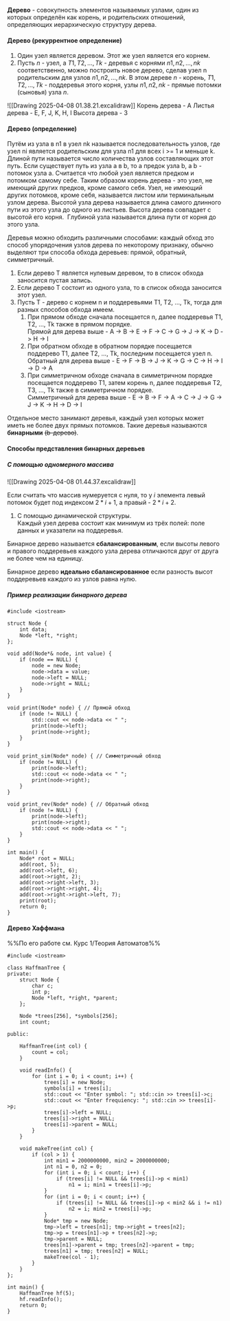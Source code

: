 **Дерево** - совокупность элементов называемых узлами, один из которых определён как корень, и родительских отношений, определяющих иерархическую структуру дерева.

#### Дерево (рекуррентное определение)
1. Один узел является деревом. Этот же узел является его корнем.
2. Пусть $n$ - узел, а $T1, T2, …, Tk$ - деревья с корнями $n1, n2, …, nk$ соответственно, можно построить новое дерево, сделав узел n родительским для узлов $n1, n2, …, nk$. В этом дереве $n$ - корень, $T1, T2, …, Tk$ - поддеревья этого корня, узлы $n1, n2, nk$ - прямые потомки (сыновья) узла $n$.

![[Drawing 2025-04-08 01.38.21.excalidraw]]
Корень дерева - A
Листья дерева - E, F, J, K, H, I
Высота дерева - 3

#### Дерево (определение)
Путём из узла в n1 в узел nk называется последовательность узлов, где узел ni является родительским для узла n1 для всех i >= 1 и меньше k. Длиной пути называется число количества узлов составляющих этот путь. Если существует путь из узла a в b, то a предок узла b, а b - потомок узла a. Считается что любой узел является предком и потомком самому себе. Таким образом корень дерева - это узел, не имеющий других предков, кроме самого себя. Узел, не имеющий других потомков, кроме себя, называется листом или терминальным узлом дерева. Высотой узла дерева называется длина самого длинного пути из этого узла до одного из листьев. Высота дерева совпадает с высотой его корня.  Глубиной узла называется длина пути от корня до этого узла.

Деревья можно обходить различными способами: каждый обход это способ упорядочения узлов дерева по некоторому признаку, обычно выделяют три способа обхода деревьев: прямой, обратный, симметричный.

1. Если дерево T является нулевым деревом, то в список обхода заносится пустая запись.
2. Если дерево T состоит из одного узла, то в список обхода заносится этот узел.
3. Пусть T - дерево с корнем n и поддеревьями T1, T2, …, Tk, тогда для разных способов обхода имеем.
	1. При прямом обходе сначала посещается n, далее поддеревья T1, T2, …, Tk также в прямом порядке.  
	   Прямой для дерева выше - A -> B -> E -> F -> C -> G -> J -> K -> D -> H -> I
	2. При обратном обходе в обратном порядке посещается поддерево T1, далее T2, …, Tk, последним посещается узел n.  
	   Обратный для дерева выше - E -> F -> B -> J -> K -> G -> C -> H -> I -> D -> A
	3. При симметричном обходе сначала в симметричном порядке посещается поддерево T1, затем корень n, далее поддеревья T2, T3, …, Tk также в симметричном порядке.  
	   Симметричный для дерева выше - E -> B -> F -> A -> C -> J -> G -> J -> K -> H -> D -> I

Отдельное место занимают деревья, каждый узел которых может иметь не более двух прямых потомков. Такие деревья называются **бинарными** ~~(b-дерево)~~.

#### Способы представления бинарных деревьев

##### С помощью одномерного массива

![[Drawing 2025-04-08 01.44.37.excalidraw]]

Если считать что массив нумеруется с нуля, то у $i$ элемента левый потомок будет под индексом $2*i+1$, а правый - $2*i+2$.

1. С помощью динамической структуры.  
    Каждый узел дерева состоит как минимум из трёх полей: поле данных и указатели на поддеревья.

Бинарное дерево называется **сбалансированным**, если высоты левого и правого поддеревьев каждого узла дерева отличаются друг от друга не более чем на единицу.

Бинарное дерево **идеально сбалансированное** если разность высот поддеревьев каждого из узлов равна нулю.
##### Пример реализации бинарного дерева

```
#include <iostream>

struct Node {
    int data;
    Node *left, *right;
};

void add(Node*& node, int value) {
    if (node == NULL) {
        node = new Node;
        node->data = value;
        node->left = NULL;
        node->right = NULL;
    }
}

void print(Node* node) { // Прямой обход
    if (node != NULL) {
        std::cout << node->data << " ";
        print(node->left);
        print(node->right);
    }
}

void print_sim(Node* node) { // Симметричный обход
    if (node != NULL) {
        print(node->left);
        std::cout << node->data << " ";
        print(node->right);
    }
}

void print_rev(Node* node) { // Обратный обход
    if (node != NULL) {
        print(node->left);
        print(node->right);
        std::cout << node->data << " ";
    }
}

int main() {
    Node* root = NULL;
    add(root, 5);
    add(root->left, 6);
    add(root->right, 2);
    add(root->right->left, 3);
    add(root->right->right, 4);
    add(root->right->right->left, 7);
    print(root);
    return 0;
}
```

#### Дерево Хаффмана
%%По его работе см. Курс 1/Теория Автоматов%%

```
#include <iostream>

class HaffmanTree {
private:
    struct Node {
        char c;
        int p;
        Node *left, *right, *parent;
    };

    Node *trees[256], *symbols[256];
    int count;

public:

    HaffmanTree(int col) {
        count = col;
    }

    void readInfo() {
        for (int i = 0; i < count; i++) {
            trees[i] = new Node;
            symbols[i] = trees[i];
            std::cout << "Enter symbol: "; std::cin >> trees[i]->c;
            std::cout << "Enter frequiency: "; std::cin >> trees[i]->p;
            trees[i]->left = NULL;
            trees[i]->right = NULL;
            trees[i]->parent = NULL;
        }
    }

    void makeTree(int col) {
        if (col > 1) {
            int min1 = 2000000000, min2 = 2000000000;
            int n1 = 0, n2 = 0;
            for (int i = 0; i < count; i++) {
                if (trees[i] != NULL && trees[i]->p < min1)
                    n1 = i; min1 = trees[i]->p;
            }
            for (int i = 0; i < count; i++) {
                if (trees[i] != NULL && trees[i]->p < min2 && i != n1)
                    n2 = i; min2 = trees[i]->p;
            }
            Node* tmp = new Node;
            tmp->left = trees[n1]; tmp->right = trees[n2];
            tmp->p = trees[n1]->p + trees[n2]->p;
            tmp->parent = NULL;
            trees[n1]->parent = tmp; trees[n2]->parent = tmp;
            trees[n1] = tmp; trees[n2] = NULL;
            makeTree(col - 1);
        }
    }
};

int main() {
    HaffmanTree hf(5);
    hf.readInfo();
    return 0;
}
```